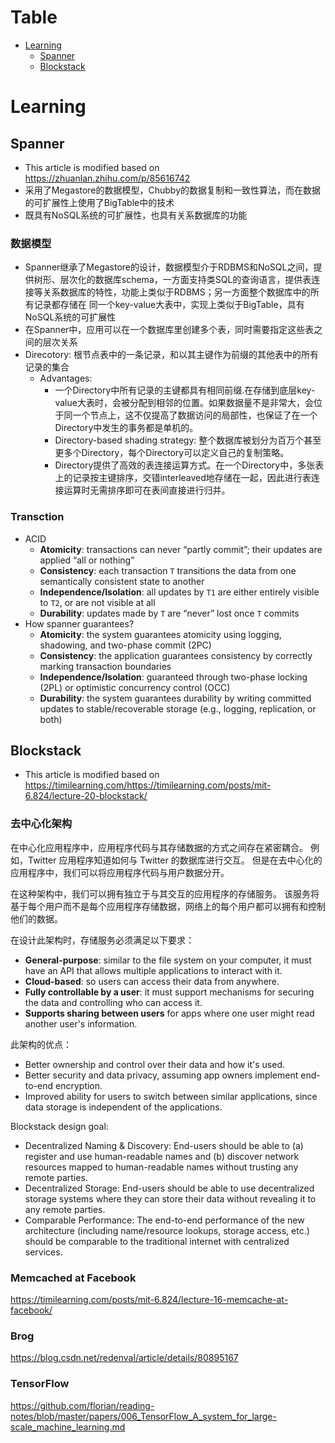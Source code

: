 # Table
- [Learning](#learning)
  - [Spanner](#spanner)
  - [Blockstack](#blockstack)
# Learning
## Spanner 
- This article is modified based on <https://zhuanlan.zhihu.com/p/85616742>
- 采用了Megastore的数据模型，Chubby的数据复制和一致性算法，而在数据的可扩展性上使用了BigTable中的技术
- 既具有NoSQL系统的可扩展性，也具有关系数据库的功能
### 数据模型
- Spanner继承了Megastore的设计，数据模型介于RDBMS和NoSQL之间，提供树形、层次化的数据库schema，一方面支持类SQL的查询语言，提供表连接等关系数据库的特性，功能上类似于RDBMS；另一方面整个数据库中的所有记录都存储在 同一个key-value大表中，实现上类似于BigTable，具有NoSQL系统的可扩展性
- 在Spanner中，应用可以在一个数据库里创建多个表，同时需要指定这些表之间的层次关系
- Direcotory: 根节点表中的一条记录，和以其主键作为前缀的其他表中的所有记录的集合
  - Advantages:
    - 一个Directory中所有记录的主键都具有相同前缀.在存储到底层key-value大表时，会被分配到相邻的位置。如果数据量不是非常大，会位于同一个节点上，这不仅提高了数据访问的局部性，也保证了在一个Directory中发生的事务都是单机的。
    - Directory-based shading strategy: 整个数据库被划分为百万个甚至更多个Directory，每个Directory可以定义自己的复制策略。
    - Directory提供了高效的表连接运算方式。在一个Directory中，多张表上的记录按主键排序，交错interleaved地存储在一起，因此进行表连接运算时无需排序即可在表间直接进行归并。
### Transction
- ACID
  - **Atomicity**: transactions can never “partly commit”; their updates are applied “all or nothing”
  - **Consistency**: each transaction `T` transitions the data from one semantically consistent state to another
  - **Independence/Isolation**: all updates by `T1` are either entirely visible to `T2`, or are not visible at all
  - **Durability**: updates made by `T` are “never” lost once `T` commits
- How spanner guarantees?
  - **Atomicity**: the system guarantees atomicity using logging, shadowing, and two-phase commit (2PC)
  - **Consistency**: the application guarantees consistency by correctly marking transaction boundaries
  - **Independence/Isolation**: guaranteed through two-phase locking (2PL) or optimistic concurrency control (OCC)
  - **Durability**: the system guarantees durability by writing committed updates to stable/recoverable storage (e.g., logging, replication, or both)
  
## Blockstack
- This article is modified based on <https://timilearning.com/><https://timilearning.com/posts/mit-6.824/lecture-20-blockstack/>

### 去中心化架构
在中心化应用程序中，应用程序代码与其存储数据的方式之间存在紧密耦合。 例如，Twitter 应用程序知道如何与 Twitter 的数据库进行交互。 但是在去中心化的应用程序中，我们可以将应用程序代码与用户数据分开。

在这种架构中，我们可以拥有独立于与其交互的应用程序的存储服务。 该服务将基于每个用户而不是每个应用程序存储数据，网络上的每个用户都可以拥有和控制他们的数据。

在设计此架构时，存储服务必须满足以下要求：
- **General-purpose**: similar to the file system on your computer, it must have an API that allows multiple applications to interact with it.
- **Cloud-based**: so users can access their data from anywhere.
- **Fully controllable by a user**: it must support mechanisms for securing the data and controlling who can access it.
- **Supports sharing between users** for apps where one user might read another user's information.

此架构的优点：
- Better ownership and control over their data and how it's used.
- Better security and data privacy, assuming app owners implement end-to-end encryption.
- Improved ability for users to switch between similar applications, since data storage is independent of the applications.

Blockstack design goal:
- Decentralized Naming & Discovery: End-users should be able to (a) register and use human-readable names and (b) discover network resources mapped to human-readable names without trusting any remote parties.
- Decentralized Storage: End-users should be able to use decentralized storage systems where they can store their data without revealing it to any remote parties.
- Comparable Performance: The end-to-end performance of the new architecture (including name/resource lookups, storage access, etc.) should be comparable to the traditional internet with centralized services.

### Memcached at Facebook
<https://timilearning.com/posts/mit-6.824/lecture-16-memcache-at-facebook/>

### Brog
<https://blog.csdn.net/redenval/article/details/80895167>

### TensorFlow
<https://github.com/florian/reading-notes/blob/master/papers/006_TensorFlow_A_system_for_large-scale_machine_learning.md>
